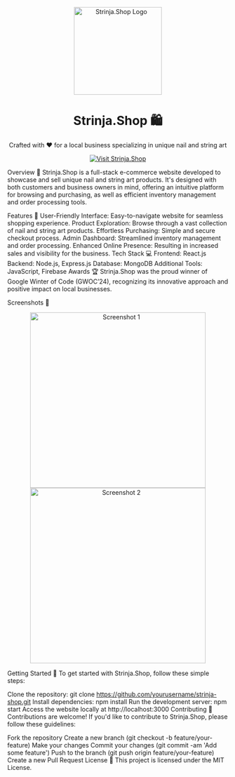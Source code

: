 <p align="center">
  <img src="link/to/your/logo.png" alt="Strinja.Shop Logo" width="200" height="200">
</p>
<h1 align="center">Strinja.Shop 🛍️</h1>
<p align="center">Crafted with ❤️ for a local business specializing in unique nail and string art</p>
<p align="center">
  <a href="link/to/your/website" target="_blank">
    <img src="https://img.shields.io/badge/Visit-Strinja.Shop-blue" alt="Visit Strinja.Shop">
  </a>
</p>
Overview 🌟
Strinja.Shop is a full-stack e-commerce website developed to showcase and sell unique nail and string art products. It's designed with both customers and business owners in mind, offering an intuitive platform for browsing and purchasing, as well as efficient inventory management and order processing tools.

Features 🚀
User-Friendly Interface: Easy-to-navigate website for seamless shopping experience.
Product Exploration: Browse through a vast collection of nail and string art products.
Effortless Purchasing: Simple and secure checkout process.
Admin Dashboard: Streamlined inventory management and order processing.
Enhanced Online Presence: Resulting in increased sales and visibility for the business.
Tech Stack 💻
Frontend: React.js
Backend: Node.js, Express.js
Database: MongoDB
Additional Tools: JavaScript, Firebase
Awards 🏆
Strinja.Shop was the proud winner of Google Winter of Code (GWOC’24), recognizing its innovative approach and positive impact on local businesses.

Screenshots 📸
<p align="center">
  <img src="link/to/screenshot1.png" alt="Screenshot 1" width="400">
  <img src="link/to/screenshot2.png" alt="Screenshot 2" width="400">
</p>
Getting Started 🚀
To get started with Strinja.Shop, follow these simple steps:

Clone the repository: git clone https://github.com/yourusername/strinja-shop.git
Install dependencies: npm install
Run the development server: npm start
Access the website locally at http://localhost:3000
Contributing 🤝
Contributions are welcome! If you'd like to contribute to Strinja.Shop, please follow these guidelines:

Fork the repository
Create a new branch (git checkout -b feature/your-feature)
Make your changes
Commit your changes (git commit -am 'Add some feature')
Push to the branch (git push origin feature/your-feature)
Create a new Pull Request
License 📝
This project is licensed under the MIT License.